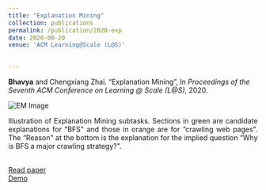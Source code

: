 ```yaml
---
title: "Explanation Mining"
collection: publications
permalink: /publication/2020-exp 
date: 2020-08-20
venue: 'ACM Learning@Scale (L@S)'
 

---
```

<b>Bhavya</b> and Chengxiang Zhai. “Explanation Mining”, In <i>Proceedings of the Seventh ACM Conference on Learning @ Scale (L@S)</i>, 2020.

![EM Image](http://bhaavya.github.io/images/exp.png) <!-- .element height="50px" width="50px" -->

<div style="text-align: justify"> Illustration of Explanation Mining subtasks. Sections in green
are candidate explanations for “BFS" and those in orange are for “crawling web pages". The “Reason" at the bottom is the explanation for the
implied question “Why is BFS a major crawling strategy?". <br><br>
</div>

[Read paper<br>](https://bhaavya.github.io/files/exp.pdf)
[Demo](http://timan102.cs.illinois.edu/explanation//next_slide/cs-410/0/cs-410----01_orientation----01_orientation-information----01_course-introduction-video_410DSO-intro.txt----slide0.pdf)
  



